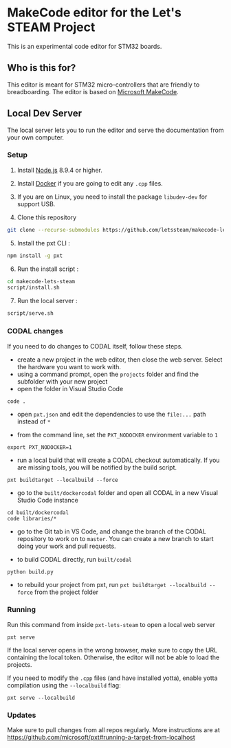 # MakeCode editor for the Let's STEAM Project
This is an experimental code editor for STM32 boards.
## Who is this for?

This editor is meant for STM32 micro-controllers that are friendly to breadboarding. The editor is based on [Microsoft MakeCode](https://makecode.com).

## Local Dev Server

The local server lets you to run the editor and serve the documentation from your own computer.

### Setup

1. Install [Node.js](https://nodejs.org/) 8.9.4 or higher.
2. Install [Docker](https://www.docker.com/) if you are going to edit any `.cpp` files.

3. If you are on Linux, you need to install the package `libudev-dev` for support USB.

4. Clone this repository
```sh
git clone --recurse-submodules https://github.com/letssteam/makecode-lets-steam.git
```

5. Install the pxt CLI : 
```sh
npm install -g pxt
```

6. Run the install script : 
```sh
cd makecode-lets-steam
script/install.sh
```

7. Run the local server : 
```sh
script/serve.sh
```

### CODAL changes

If you need to do changes to CODAL itself, follow these steps.

* create a new project in the web editor, then close the web server. Select the hardware you want to work with.
* using a command prompt, open the ``projects`` folder and find the subfolder with your new project
* open the folder in Visual Studio Code
```
code .
```
* open ``pxt.json`` and edit the dependencies to use 
the ``file:...`` path instead of ``*``

* from the command line, set the ``PXT_NODOCKER`` environment variable to ``1``

```
export PXT_NODOCKER=1
```

* run a local build that will create a CODAL checkout automatically. 
If you are missing tools, you will be notified by the build script.

```
pxt buildtarget --localbuild --force
```

* go to the ``built/dockercodal`` folder and open all CODAL in a new Visual Studio Code instance

```
cd built/dockercodal
code libraries/*
```

* go to the Git tab in VS Code, and change the branch of the CODAL repository to work on to ``master``. You can create a new branch to start doing your work and pull requests.

* to build CODAL directly, run ``built/codal``
```
python build.py
```

* to rebuild your project from pxt, run ``pxt buildtarget --localbuild --force`` from the project folder

### Running

Run this command from inside `pxt-lets-steam` to open a local web server
```
pxt serve
```
If the local server opens in the wrong browser, make sure to copy the URL containing the local token. 
Otherwise, the editor will not be able to load the projects.

If you need to modify the `.cpp` files (and have installed yotta), enable yotta compilation using the `--localbuild` flag:
```
pxt serve --localbuild
```

### Updates

Make sure to pull changes from all repos regularly. More instructions are at https://github.com/microsoft/pxt#running-a-target-from-localhost
